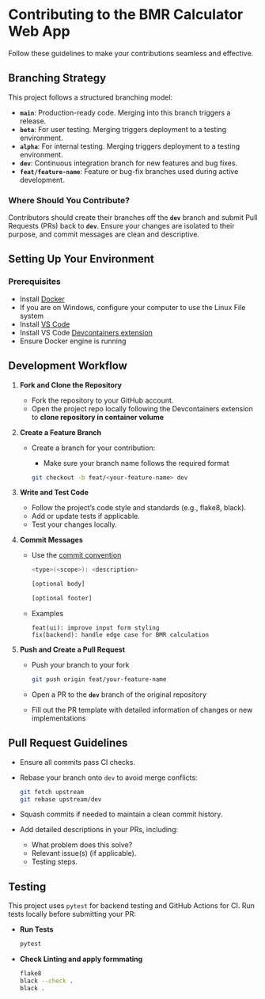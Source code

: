 # Contributing to the BMR Calculator Web App

Follow these guidelines to make your contributions seamless and effective.

## Branching Strategy

This project follows a structured branching model:

- **`main`**: Production-ready code. Merging into this branch triggers a release.
- **`beta`**: For user testing. Merging triggers deployment to a testing environment.
- **`alpha`**: For internal testing. Merging triggers deployment to a testing environment.
- **`dev`**: Continuous integration branch for new features and bug fixes.
- **`feat/feature-name`**: Feature or bug-fix branches used during active development.

### Where Should You Contribute?

Contributors should create their branches off the **`dev`** branch and submit Pull Requests (PRs) back to **`dev`**. Ensure your changes are isolated to their purpose, and commit messages are clean and descriptive.

## Setting Up Your Environment

### Prerequisites

- Install [Docker](https://www.docker.com/)
- If you are on Windows, configure your computer to use the Linux File system
- Install [VS Code](https://code.visualstudio.com/)
- Install VS Code [Devcontainers extension](https://code.visualstudio.com/docs/devcontainers/containers)
- Ensure Docker engine is running

## Development Workflow

1. **Fork and Clone the Repository**
    - Fork the repository to your GitHub account.
    - Open the project repo locally following the Devcontainers extension to **clone repository in container volume**
2. **Create a Feature Branch**
    - Create a branch for your contribution:
        - Make sure your branch name follows the required format
        
        ```bash
        git checkout -b feat/<your-feature-name> dev
        
        ```
        
3. **Write and Test Code**
    - Follow the project’s code style and standards (e.g., flake8, black).
    - Add or update tests if applicable.
    - Test your changes locally.
4. **Commit Messages**
    - Use the [commit convention](COMMIT_CONVENTION.md)
        
        ```bash
        <type>(<scope>): <description>
        
        [optional body]
        
        [optional footer]
        ```
        
    - Examples
        
        ```
        feat(ui): improve input form styling
        fix(backend): handle edge case for BMR calculation
        
        ```
        
5. **Push and Create a Pull Request**
    - Push your branch to your fork
        
        ```bash
        git push origin feat/your-feature-name
        
        ```
        
    - Open a PR to the **`dev`** branch of the original repository
    - Fill out the PR template with detailed information of changes or new implementations

## Pull Request Guidelines

- Ensure all commits pass CI checks.
- Rebase your branch onto `dev` to avoid merge conflicts:
    
    ```bash
    git fetch upstream
    git rebase upstream/dev
    
    ```
    
- Squash commits if needed to maintain a clean commit history.
- Add detailed descriptions in your PRs, including:
    - What problem does this solve?
    - Relevant issue(s) (if applicable).
    - Testing steps.

## Testing

This project uses `pytest` for backend testing and GitHub Actions for CI. Run tests locally before submitting your PR:

- **Run Tests**
    
    ```bash
    pytest
    
    ```
    
- **Check Linting and apply formmating**
    
    ```bash
    flake8
    black --check .
    black .
    
    ```